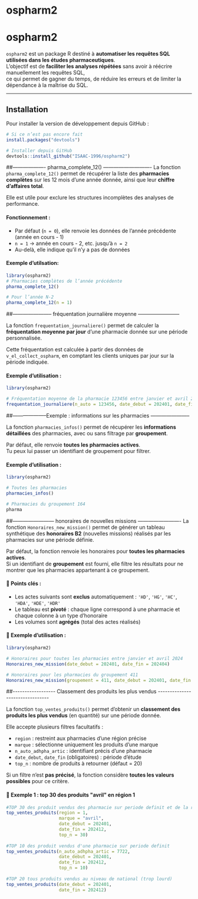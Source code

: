 ospharm2
================

# ospharm2

`ospharm2` est un package R destiné à **automatiser les requêtes SQL
utilisées dans les études pharmaceutiques**.  
L’objectif est de **faciliter les analyses répétées** sans avoir à
réécrire manuellement les requêtes SQL,  
ce qui permet de gagner du temps, de réduire les erreurs et de limiter
la dépendance à la maîtrise du SQL.

------------------------------------------------------------------------

## Installation

Pour installer la version de développement depuis GitHub :

``` r
# Si ce n’est pas encore fait
install.packages("devtools")

# Installer depuis GitHub
devtools::install_github("ISAAC-1996/ospharm2")
```

##——————- pharma_complete_12() —————————- La fonction
`pharma_complete_12()` permet de récupérer la liste des **pharmacies
complètes** sur les 12 mois d’une année donnée, ainsi que leur **chiffre
d’affaires total**.

Elle est utile pour exclure les structures incomplètes des analyses de
performance.

#### Fonctionnement :

- Par défaut (`n = 0`), elle renvoie les données de l’année précédente
  (année en cours - 1)
- `n = 1` → année en cours - 2, etc. jusqu’à `n = 2`
- Au-delà, elle indique qu’il n’y a pas de données

#### Exemple d’utilsation:

``` r
library(ospharm2)
# Pharmacies complètes de l’année précédente
pharma_complete_12()

# Pour l’année N-2
pharma_complete_12(n = 1)
```

\##———————– fréquentation journalière moyenne ————————

La fonction `frequentation_journaliere()` permet de calculer la
**fréquentation moyenne par jour** d’une pharmacie donnée sur une
période personnalisée.

Cette fréquentation est calculée à partir des données de
`v_el_collect_ospharm`, en comptant les clients uniques par jour sur la
période indiquée.

#### Exemple d’utilisation :

``` r
library(ospharm2)

# Fréquentation moyenne de la pharmacie 123456 entre janvier et avril 2024
frequentation_journaliere(n_auto = 123456, date_debut = 202401, date_fin = 202404)
```

\##——————–Exemple : informations sur les pharmacies ———————–

La fonction `pharmacies_infos()` permet de récupérer les **informations
détaillées** des pharmacies, avec ou sans filtrage par **groupement**.

Par défaut, elle renvoie **toutes les pharmacies actives**.  
Tu peux lui passer un identifiant de groupement pour filtrer.

#### Exemple d’utilisation :

``` r
library(ospharm2)

# Toutes les pharmacies
pharmacies_infos()

# Pharmacies du groupement 164
pharma
```

\##———————— honoraires de nouvelles missions ————————- La fonction
`Honoraires_new_mission()` permet de générer un tableau synthétique des
**honoraires B2** (nouvelles missions) réalisés par les pharmacies sur
une période définie.

Par défaut, la fonction renvoie les honoraires pour **toutes les
pharmacies actives**.  
Si un identifiant de **groupement** est fourni, elle filtre les
résultats pour ne montrer que les pharmacies appartenant à ce
groupement.

#### 🔎 Points clés :

- Les actes suivants sont **exclus** automatiquement : `'HD'`, `'HG'`,
  `'HC'`, `'HDA'`, `'HDE'`, `'HDR'`
- Le tableau est **pivoté** : chaque ligne correspond à une pharmacie et
  chaque colonne à un type d’honoraire
- Les volumes sont **agrégés** (total des actes réalisés)

#### 📘 Exemple d’utilisation :

``` r
library(ospharm2)

# Honoraires pour toutes les pharmacies entre janvier et avril 2024
Honoraires_new_mission(date_debut = 202401, date_fin = 202404)

# Honoraires pour les pharmacies du groupement 411
Honoraires_new_mission(groupement = 411, date_debut = 202401, date_fin = 202404)
```

##------------------ Classement des produits les plus vendus --------------------------------

La fonction `top_ventes_produits()` permet d’obtenir un **classement des produits les plus vendus** (en quantité) sur une période donnée.

Elle accepte plusieurs filtres facultatifs :
- `region` : restreint aux pharmacies d’une région précise
- `marque` : sélectionne uniquement les produits d’une marque
- `n_auto_adhpha_artic` : identifiant précis d’une pharmacie
- `date_debut`, `date_fin` (obligatoires) : période d’étude
- `top_n` : nombre de produits à retourner (défaut = 20)

Si un filtre n’est **pas précisé**, la fonction considère **toutes les valeurs possibles** pour ce critère.

#### 📘 Exemple 1 : top 30 des produits "avril" en région 1
```r
#TOP 30 des produit vendus des pharmacie sur periode definit et de la region 1(BRETAGNE)
top_ventes_produits(region = 1,
                    marque = "avril",
                    date_debut = 202401,
                    date_fin = 202412,
                    top_n = 30)
 
#TOP 10 des produit vendus d'une pharmacie sur periode definit                   
top_ventes_produits(n_auto_adhpha_artic = 7722,
                    date_debut = 202401,
                    date_fin = 202412,
                    top_n = 10)
                    
#TOP 20 tous produits vendus au niveau de national (trop lourd)
top_ventes_produits(date_debut = 202401,
                    date_fin = 202412)
  ```                  
                    
        

